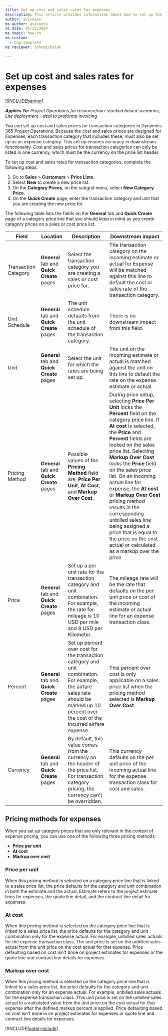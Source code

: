 ```yaml
---
title: Set up cost and sales rates for expenses
description: This article provides information about how to set up the cost and sales rates for transaction and expense categories. 
author: avisness
ms.author: avisness
ms.date: 05/21/2024
ms.topic: how-to
ms.custom: 
  - bap-template
ms.reviewer: johnmichalak

---
```


# Set up cost and sales rates for expenses

[!INCLUDE[banner](../includes/banner.md)]

_**Applies To:** Project Operations for resource/non-stocked based scenarios, Lite deployment - deal to proforma invoicing_

You can set up cost and sales prices for transaction categories in Dynamics 365 Project Operations. Because the cost and sales prices are designed for Expenses, each transaction category that includes these, must also be set up as an expense category. This set up ensures accuracy in downstream functionality. Cost and sales prices for transaction categories can only be listed in one currency, which must be the currency on the price list header.

To set up cost and sales rates for transaction categories, complete the following steps. 

1. Go to **Sales** > **Customers** > **Price Lists**.
2. Select **New** to create a new price list. 
3. On the **Category Prices**, on the subgrid menu, select **New Category Price**. 
4. On the **Quick Create** page, enter the transaction category and unit that you are creating the new price for.

The following table lists the fields on the **General** tab and **Quick Create** page of a category price line that you should keep in mind as you create category prices on a sales or cost price list.

| Field | Location | Description | Downstream impact |
| --- | --- | --- | --- |
| Transaction Category | **General** tab and **Quick Create** pages | Select the transaction category you are creating a sales or cost price for. | The transaction category on the incoming estimate or actual for Expense will be matched against this line to default the cost or sales rate of the transaction category. |
| Unit Schedule | **General** tab and **Quick Create** pages | The unit schedule defaults from the unit schedule of the transaction category. | There is no downstream impact from this field. |
| Unit | **General** tab and **Quick Create** pages | Select the unit for which the rates are being set up. | The unit on the incoming estimate or actual is matched against the unit on this line to default the rate on the expense estimate or actual. |
| Pricing Method | **General** tab and **Quick Create** pages | Possible values of the **Pricing Method** field are, **Price Per Unit**, **At Cost**, and **Markup Over Cost**. | During price setup, selecting **Price Per Unit** locks the **Percent** field on the category price line. If **At cost** is selected, the **Price** and **Percent** fields are locked on the sales price list. Selecting **Markup Over Cost** locks the **Price** field on the sales price list. On an incoming actual line for expense, the **At cost** or **Markup Over Cost** pricing method results in the corresponding unbilled sales line being assigned a price that is equal to the price on the cost actual or calculated as a markup over the price. |
| Price | **General** tab and **Quick Create** pages | Set up a per unit rate for the transaction category and unit combination. For example, the rate for mileage is 10 USD per mile and 8 USD per Kilometer. | The mileage rate will be the rate that defaults on the per unit price or cost of the incoming estimate or actual line for an expense transaction class.|
| Percent | **General** tab and **Quick Create** pages | Set up percent over cost for the transaction category and unit combination. For example, the airfare sales rate should be marked up 10 percent over the cost of the incurred airfare expense. | This percent over cost is only applicable on a sales price list when the pricing method selected is **Markup Over Cost**. |
| Currency | **General** tab and **Quick Create** pages | By default, this value comes from the currency on the header of the price list. For transaction category pricing, the currency can't be overridden. | This currency defaults on the per unit price of the incoming actual line for the expense transaction class for cost and sales. |

## Pricing methods for expenses

When you set up category prices that are only relevant in the context of expense pricing, you can use one of the following three pricing methods:

- **Price per unit**
- **At cost**
- **Markup over cost**

### Price per unit
When this pricing method is selected on a category price line that is linked to a sales price list, the price defaults for the category and unit combination in both the estimate and the actual. Estimate refers to the project estimate lines for expenses, the quote line detail, and the contract line detail for expenses.

### At cost
When this pricing method is selected on the category price line that is linked to a sales price list, the price defaults for the category and unit combination only for the expense actual. For example, unbilled sales actuals for the expense transaction class. The unit price is set on the unbilled sales actual from the unit price on the cost actual for that expense. Price defaulting based on cost isn't done on project estimates for expenses or the quote line and contract line details for expenses.

### Markup over cost
When this pricing method is selected on the category price line that is linked to a sales price list, the price defaults for the category and unit combination only for an expense actual. For example, unbilled sales actuals for the expense transaction class. This unit price is set on the unbilled sales actual to a calculated value from the unit price on the cost actual for that expense after the defined markup percent is applied. Price defaulting based on cost isn't done in on project estimates for expenses or quote line and contract line details for expenses.


[!INCLUDE[footer-include](../includes/footer-banner.md)]
